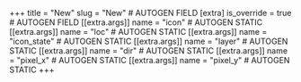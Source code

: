 +++
title = "New"
slug = "New" # AUTOGEN FIELD
[extra]
is_override = true # AUTOGEN FIELD
[[extra.args]]
name = "icon" # AUTOGEN STATIC
[[extra.args]]
name = "loc" # AUTOGEN STATIC
[[extra.args]]
name = "icon_state" # AUTOGEN STATIC
[[extra.args]]
name = "layer" # AUTOGEN STATIC
[[extra.args]]
name = "dir" # AUTOGEN STATIC
[[extra.args]]
name = "pixel_x" # AUTOGEN STATIC
[[extra.args]]
name = "pixel_y" # AUTOGEN STATIC
+++